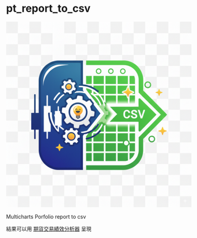 # pt_report_to_csv

![logo](./logo.png)

Multicharts Porfolio report to csv 

結果可以用 [期貨交易績效分析器](https://toolset.marco79423.net/zh-TW/futures-performance) 呈現